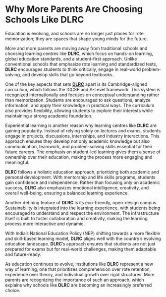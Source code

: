 # Why More Parents Are Choosing Schools Like DLRC

Education is evolving, and schools are no longer just places for rote memorization; they are spaces that shape young minds for the future.

More and more parents are moving away from traditional schools and choosing learning centres like **DLRC**, which focus on hands-on learning, global education standards, and a student-first approach. Unlike conventional schools that emphasize rote learning and standardized tests, **DLRC** encourages students to think critically, engage in real-world problem-solving, and develop skills that go beyond textbooks.

One of the key aspects that sets [**DLRC**](https://www.dlrc.in) apart is its Cambridge-aligned curriculum, which follows the IGCSE and A-Level framework. This system is recognized internationally and focuses on conceptual understanding rather than memorization. Students are encouraged to ask questions, analyze information, and apply their knowledge in practical ways. The curriculum also provides flexibility, allowing students to explore their interests while maintaining a strong academic foundation.

Experiential learning is another reason why learning centres like **DLRC** are gaining popularity. Instead of relying solely on lectures and exams, students engage in projects, discussions, internships, and industry interactions. This approach ensures they develop not only academic knowledge but also communication, teamwork, and problem-solving skills essential for their future careers. The emphasis on student-led learning gives them a sense of ownership over their education, making the process more engaging and meaningful.

**DLRC** follows a holistic education approach, prioritizing both academic and personal development. With mentorship and life skills programs, students gain confidence and independence. Rather than focusing only on academic success, **DLRC** also emphasizes emotional intelligence, creativity, and overall well-being, ensuring a balanced learning experience.

Another defining feature of **DLRC** is its eco-friendly, open-design campus. Sustainability is integrated into the learning experience, with students being encouraged to understand and respect the environment. The infrastructure itself is built to foster collaboration and creativity, making the learning process more interactive and dynamic.

With India’s National Education Policy (NEP) shifting towards a more flexible and skill-based learning model, **DLRC** aligns well with the country’s evolving education landscape. **DLRC**’s approach ensures that students are not just prepared for exams but for real-world challenges, making them adaptable and future-ready.

As education continues to evolve, institutions like **DLRC** represent a new way of learning, one that prioritizes comprehension over rote retention, experience over theory, and individual growth over rigid structures. More parents are recognizing the importance of such an approach, which explains why schools like **DLRC** are becoming an increasingly preferred choice.
